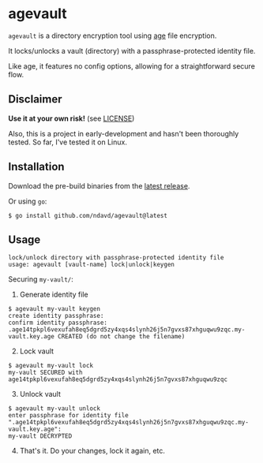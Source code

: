 # agevault

`agevault` is a directory encryption tool using [age](https://github.com/FiloSottile/age) file encryption.

It locks/unlocks a vault (directory) with a passphrase-protected identity file.

Like age, it features no config options, allowing for a straightforward secure flow.

## Disclaimer

**Use it at your own risk!** (see [LICENSE](https://github.com/ndavd/agevault/blob/main/LICENSE))

Also, this is a project in early-development and hasn't been thoroughly tested. So far, I've tested it on Linux.

## Installation

Download the pre-build binaries from the [latest release](https://github.com/ndavd/agevault/releases/latest).

Or using `go`:
```
$ go install github.com/ndavd/agevault@latest
```

## Usage

```
lock/unlock directory with passphrase-protected identity file
usage: agevault [vault-name] lock|unlock|keygen
```

Securing `my-vault/`:
1. Generate identity file
```
$ agevault my-vault keygen
create identity passphrase: 
confirm identity passphrase: 
.age14tpkpl6vexufah8eq5dgrd5zy4xqs4slynh26j5n7gvxs87xhguqwu9zqc.my-vault.key.age CREATED (do not change the filename)
```
2. Lock vault
```
$ agevault my-vault lock
my-vault SECURED with age14tpkpl6vexufah8eq5dgrd5zy4xqs4slynh26j5n7gvxs87xhguqwu9zqc
```
3. Unlock vault
```
$ agevault my-vault unlock
enter passphrase for identity file ".age14tpkpl6vexufah8eq5dgrd5zy4xqs4slynh26j5n7gvxs87xhguqwu9zqc.my-vault.key.age": 
my-vault DECRYPTED
```
4. That's it. Do your changes, lock it again, etc.
